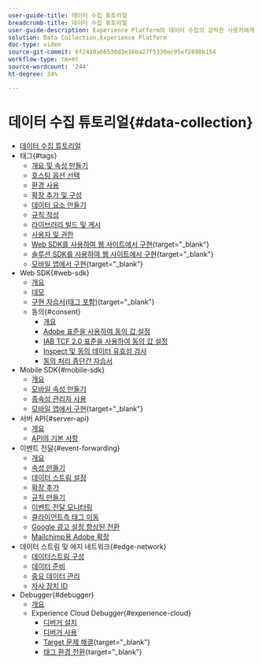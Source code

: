 ```yaml
---
user-guide-title: 데이터 수집 튜토리얼
breadcrumb-title: 데이터 수집 튜토리얼
user-guide-description: Experience Platform의 데이터 수집의 강력한 사용자에게 유용한 방법 비디오 및 튜토리얼입니다.
solution: Data Collection,Experience Platform
doc-type: video
source-git-commit: 6f2410a66538d3e16ba27f5330ec95ef2600b154
workflow-type: tm+mt
source-wordcount: '244'
ht-degree: 34%

---
```



# 데이터 수집 튜토리얼{#data-collection}

+ [데이터 수집 튜토리얼](overview.md)
+ 태그{#tags}
   + [개요 및 속성 만들기](tags/create-a-property.md)
   + [호스팅 옵션 선택](tags/choose-a-hosting-option.md)
   + [환경 사용](tags/use-environments.md)
   + [확장 추가 및 구성](tags/add-and-configure-extensions.md)
   + [데이터 요소 만들기](tags/create-data-elements.md)
   + [규칙 작성](tags/build-rules.md)
   + [라이브러리 빌드 및 게시](tags/build-and-publish-a-library.md)
   + [사용자 및 권한](tags/users-and-permissions.md)
   + [Web SDK를 사용하여 웹 사이트에서 구현](https://experienceleague.adobe.com/docs/platform-learn/implement-web-sdk/overview.html?lang=ko-KR){target=&quot;_blank&quot;}
   + [솔루션 SDK를 사용하여 웹 사이트에서 구현](https://experienceleague.adobe.com/docs/platform-learn/implement-in-websites/overview.html){target=&quot;_blank&quot;}
   + [모바일 앱에서 구현](https://experienceleague.adobe.com/docs/platform-learn/implement-mobile-sdk/overview.html?lang=ko){target=&quot;_blank&quot;}
+ Web SDK{#web-sdk}
   + [개요](web-sdk/overview.md)
   + [데모](web-sdk/demo.md)
   + [구현 자습서(태그 포함)](https://experienceleague.adobe.com/docs/platform-learn/implement-web-sdk/overview.html?lang=ko-KR){target=&quot;_blank&quot;}
   + 동의{#consent}
      + [개요](web-sdk/consent/overview.md)
      + [Adobe 표준을 사용하여 동의 값 설정](web-sdk/consent/set-consent-adobe.md)
      + [IAB TCF 2.0 표준을 사용하여 동의 값 설정](web-sdk/consent/set-consent-iab.md)
      + [Inspect 및 동의 데이터 유효성 검사](web-sdk/consent/inspect.md)
      + [동의 처리 종단간 자습서](web-sdk/consent/tutorial.md)
+ Mobile SDK{#mobile-sdk}
   + [개요](mobile-sdk/overview.md)
   + [모바일 속성 만들기](mobile-sdk/create-mobile-properties.md)
   + [종속성 관리자 사용](mobile-sdk/use-dependency-managers.md)
   + [모바일 앱에서 구현](https://experienceleague.adobe.com/docs/platform-learn/implement-mobile-sdk/overview.html?lang=ko){target=&quot;_blank&quot;}
+ 서버 API{#server-api}
   + [개요](server-api/overview.md)
   + [API의 기본 사항](server-api/introduction.md)
+ 이벤트 전달{#event-forwarding}
   + [개요](event-forwarding/overview.md)
   + [속성 만들기](event-forwarding/create-a-property.md)
   + [데이터 스트림 설정](event-forwarding/set-up-a-datastream.md)
   + [확장 추가](event-forwarding/add-an-extension.md)
   + [규칙 만들기](event-forwarding/create-a-rule.md)
   + [이벤트 전달 모니터링](event-forwarding/monitor.md)
   + [클라이언트측 태그 이동](event-forwarding/consider-moving-tags.md)
   + [Google 광고 설정 향상된 전환](event-forwarding/set-up-google-ads-enhanced-conversions.md)
   + [Mailchimp용 Adobe 확장](event-forwarding/adobe-extension-for-mailchimp.md)
+ 데이터 스트림 및 에지 네트워크{#edge-network}
   + [데이터스트림 구성](edge/configure-datastreams.md)
   + [데이터 준비](edge/data-prep.md)
   + [중요 데이터 관리](edge/manage-sensitive-data-in-datastreams.md)
   + [자사 장치 ID](edge/generate-first-party-device-ids.md)
+ Debugger{#debugger}
   + [개요](debugger/overview.md)
   + Experience Cloud Debugger{#experience-cloud}
      + [디버거 설치](debugger/experience-cloud/add-the-extension.md)
      + [디버거 사용](debugger/experience-cloud/use-the-experience-cloud-debugger.md)
      + [Target 문제 해결](https://experienceleague.adobe.com/docs/target-learn/tutorials/troubleshooting/troubleshoot-with-the-experience-cloud-debugger.html){target=&quot;_blank&quot;}
      + [태그 환경 전환](https://experienceleague.adobe.com/docs/platform-learn/implement-in-websites/configure-tags/switch-environments.html){target=&quot;_blank&quot;}
